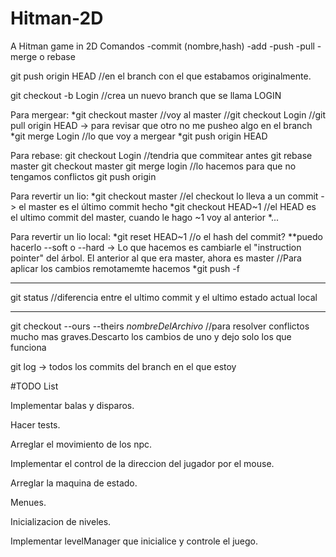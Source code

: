 # Hitman-2D
A Hitman game in 2D
Comandos
 -commit (nombre,hash)
 -add
 -push
 -pull
 -merge o rebase

git push origin HEAD //en el branch con el que estabamos originalmente. 

git checkout -b Login //crea un nuevo branch que se llama LOGIN

Para mergear:
 *git checkout master //voy al master
 //git checkout Login
 //git pull origin HEAD -> para revisar que otro no me pusheo algo en el branch
 *git merge Login //lo que voy a mergear
 *git push origin HEAD

Para rebase:
 git checkout Login
 //tendria que commitear antes
 git rebase master
 git checkout master
 git merge login //lo hacemos para que no tengamos conflictos
 git push origin

Para revertir un lio:
 *git checkout master //el checkout lo lleva a un commit -> el master es el último commit hecho
 *git checkout HEAD~1 //el HEAD es el ultimo commit del master, cuando le hago ~1 voy al anterior
 *...

Para revertir un lio local:
 *git reset HEAD~1 //o el hash del commit?
   **puedo hacerlo --soft o --hard -> Lo que hacemos es cambiarle el "instruction pointer" del árbol. El anterior al que era master, ahora es master 
  //Para aplicar los cambios remotamemte hacemos
 *git push -f

***
 git status //diferencia entre el ultimo commit y el ultimo estado actual local
***
 git checkout --ours --theirs *nombreDelArchivo* //para resolver conflictos mucho mas graves.Descarto los cambios de uno y dejo solo los que funciona

git log -> todos los commits del branch en el que estoy

#TODO List

Implementar balas y disparos.

Hacer tests.

Arreglar el movimiento de los npc.

Implementar el control de la direccion del jugador por el mouse.

Arreglar la maquina de estado.

Menues.

Inicializacion de niveles.

Implementar levelManager que inicialice y controle el juego.

